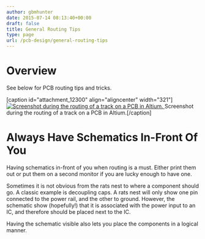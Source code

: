 ```yaml
---
author: gbmhunter
date: 2015-07-14 08:13:40+00:00
draft: false
title: General Routing Tips
type: page
url: /pcb-design/general-routing-tips
---
```


# Overview

See below for PCB routing tips and tricks.

[caption id="attachment_12300" align="aligncenter" width="321"][![Screenshot during the routing of a track on a PCB in Altium.](http://blog.mbedded.ninja/wp-content/uploads/2015/07/screenshot-during-routing-a-track-on-pcb-in-altium.png)
](http://blog.mbedded.ninja/wp-content/uploads/2015/07/screenshot-during-routing-a-track-on-pcb-in-altium.png) Screenshot during the routing of a track on a PCB in Altium.[/caption]

# Always Have Schematics In-Front Of You

Having schematics in-front of you when routing is a must. Either print them out or put them on a second monitor if you are lucky enough to have one.

Sometimes it is not obvious from the rats nest to where a component should go. A classic example is decoupling caps. A rats nest will only show one pin connected to the power rail, and the other to ground. However, the schematic show (hopefully!) that it is associated with the power input to an IC, and therefore should be placed next to the IC. 

Having the schematic visible also lets you place the components in a logical manner.
